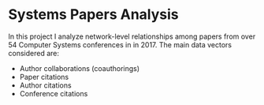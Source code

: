 # Systems Papers Analysis

In this project I analyze network-level relationships among papers from over 54 Computer Systems conferences in in 2017. The main data vectors considered are:

- Author collaborations (coauthorings)
- Paper citations
- Author citations
- Conference citations


